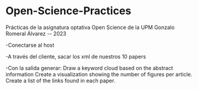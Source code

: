 # Open-Science-Practices
Prácticas de la asignatura optativa Open Science de la UPM
Gonzalo Romeral Álvarez -- 2023


-Conectarse al host

-A través del cliente, sacar los xml de nuestros 10 papers

-Con la salida generar:
Draw a keyword cloud based on the abstract information
Create a visualization showing the number of figures per article.
Create a list of the links found in each paper.
